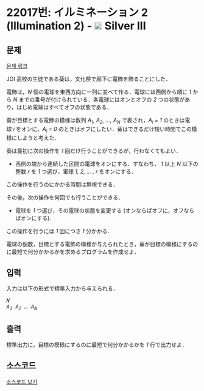 # 22017번: イルミネーション 2 (Illumination 2) - <img src="https://static.solved.ac/tier_small/8.svg" style="height:20px" /> Silver III

<!-- performance -->

<!-- 문제 제출 후 깃허브에 푸시를 했을 때 제출한 코드의 성능이 입력될 공간입니다.-->

<!-- end -->

## 문제

[문제 링크](https://boj.kr/22017)


<p>JOI 高校の生徒である葵は，文化祭で廊下に電飾を飾ることにした．</p>

<p>電飾は，<var>N</var>&nbsp;個の電球を東西方向に一列に並べて作る．電球には西側から順に&nbsp;<var>1</var>&nbsp;から&nbsp;<var>N</var>&nbsp;までの番号が付けられている．各電球にはオンとオフの&nbsp;<var>2</var>&nbsp;つの状態があり，はじめ電球はすべてオフの状態である．</p>

<p>葵が目標とする電飾の模様は数列&nbsp;<var>A<sub>1</sub>, A<sub>2</sub>, ..., A<sub>N</sub></var>&nbsp;で表され，<var>A<sub>i</sub>&nbsp;= 1</var>&nbsp;のときは電球&nbsp;<var>i</var>&nbsp;をオンに，<var>A<sub>i</sub>&nbsp;= 0</var>&nbsp;のときはオフにしたい．葵はできるだけ短い時間でこの模様にしようと考えた．</p>

<p>葵は最初に次の操作を&nbsp;<var>1</var>&nbsp;回だけ行うことができるが，行わなくてもよい．</p>

<ul>
<li>西側の端から連続した区間の電球をオンにする．すなわち，&nbsp;<var>1</var>&nbsp;以上&nbsp;<var>N</var>&nbsp;以下の整数&nbsp;<var>r</var>&nbsp;を&nbsp;<var>1</var>&nbsp;つ選び，電球&nbsp;<var>1, 2, ... , r</var>&nbsp;をオンにする．</li>
</ul>

<p>この操作を行うのにかかる時間は無視できる．</p>

<p>その後，次の操作を何回でも行うことができる．</p>

<ul>
<li>電球を&nbsp;<var>1</var>&nbsp;つ選び，その電球の状態を変更する (オンならばオフに，オフならばオンにする)．</li>
</ul>

<p>この操作を行うには&nbsp;<var>1</var>&nbsp;回につき&nbsp;<var>1</var>&nbsp;分かかる．</p>

<p>電球の個数，目標とする電飾の模様が与えられたとき，葵が目標の模様にするのに最短で何分かかるかを求めるプログラムを作成せよ．</p>



## 입력


<p>入力は以下の形式で標準入力から与えられる．</p>

<pre><var>N</var>
<var>A<sub>1</sub></var> <var>A<sub>2</sub></var> <var>…</var> <var>A<sub>N</sub></var></pre>



## 출력


<p>標準出力に，目標の模様にするのに最短で何分かかるかを&nbsp;<var>1</var>&nbsp;行で出力せよ．</p>



## 소스코드

[소스코드 보기](イルミネーション%202%20(Illumination%202).py)